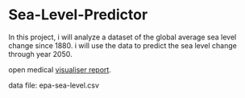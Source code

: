 # Sea-Level-Predictor

In this project, i will analyze a dataset of the global average sea level change since 1880. i will use the data to predict the sea level change through year 2050.

open medical [visualiser report](https://github.com/NdongObame/Sea-Level-Predictor/blob/main/Sea%20Level%20Predictor.ipynb).

data file: epa-sea-level.csv
